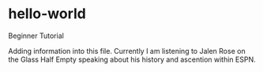 # hello-world
Beginner Tutorial

Adding information into this file.  Currently I am listening to Jalen Rose on the Glass Half Empty
speaking about his history and ascention within ESPN.
